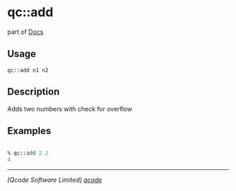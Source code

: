 qc::add
=======

part of [Docs](../index.md)

Usage
-----
`
        qc::add n1 n2
    `

Description
-----------
Adds two numbers with check for overflow

Examples
--------
```tcl

% qc::add 2 2
4
```

----------------------------------
*[Qcode Software Limited] [qcode]*

[qcode]: http://www.qcode.co.uk "Qcode Software"